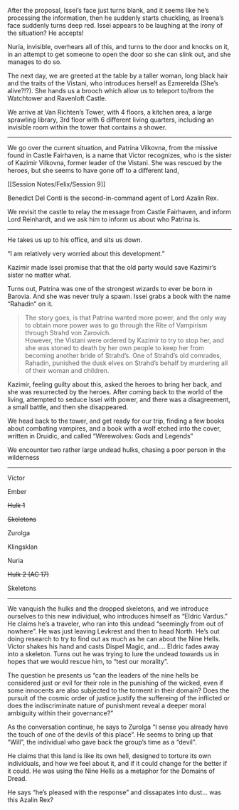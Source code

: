 After the proposal, Issei’s face just turns blank, and it seems like he’s processing the information, then he suddenly starts chuckling, as Ireena’s face suddenly turns deep red. Issei appears to be laughing at the irony of the situation? He accepts!

Nuria, invisible, overhears all of this, and turns to the door and knocks on it, in an attempt to get someone to open the door so she can slink out, and she manages to do so.

The next day, we are greeted at the table by a taller woman, long black hair and the traits of the Vistani, who introduces herself as Ezmerelda (She’s alive?!?). She hands us a brooch which allow us to teleport to/from the Watchtower and Ravenloft Castle.

We arrive at Van Richten’s Tower, with 4 floors, a kitchen area, a large sprawling library, 3rd floor with 6 different living quarters, including an invisible room within the tower that contains a shower.

---

We go over the current situation, and Patrina Vilkovna, from the missive found in Castle Fairhaven, is a name that Victor recognizes, who is the sister of Kazimir Vilkovna, former leader of the Vistani. She was rescued by the heroes, but she seems to have gone off to a different land,

[[Session Notes/Felix/Session 9]]

Benedict Del Conti is the second-in-command agent of Lord Azalin Rex.

We revisit the castle to relay the message from Castle Fairhaven, and inform Lord Reinhardt, and we ask him to inform us about who Patrina is.

---

He takes us up to his office, and sits us down.

“I am relatively very worried about this development.”

Kazimir made Issei promise that that the old party would save Kazimir’s sister no matter what.

Turns out, Patrina was one of the strongest wizards to ever be born in Barovia. And she was never truly a spawn. Issei grabs a book with the name “Rahadin” on it.

> The story goes, is that Patrina wanted more power, and the only way to obtain more power was to go through the Rite of Vampirism through Strahd von Zarovich.  
> However, the Vistani were ordered by Kazimir to try to stop her, and she was stoned to death by her own people to keep her from becoming another bride of Strahd’s. One of Strahd’s old comrades, Rahadin, punished the dusk elves on Strahd’s behalf by murdering all of their woman and children.

Kazimir, feeling guilty about this, asked the heroes to bring her back, and she was resurrected by the heroes. After coming back to the world of the living, attempted to seduce Issei with power, and there was a disagreement, a small battle, and then she disappeared.

We head back to the tower, and get ready for our trip, finding a few books about combating vampires, and a book with a wolf etched into the cover, written in Druidic, and called “Werewolves: Gods and Legends”

We encounter two rather large undead hulks, chasing a poor person in the wilderness

---

Victor

Ember

~~Hulk 1~~

~~Skeletons~~

Zurolga

Klingsklan

Nuria

~~Hulk 2 (AC 17)~~

Skeletons

---

We vanquish the hulks and the dropped skeletons, and we introduce ourselves to this new individual, who introduces himself as “Eldric Vardus.” He claims he’s a traveler, who ran into this undead “seemingly from out of nowhere”. He was just leaving Levkrest and then to head North. He’s out doing research to try to find out as much as he can about the Nine Hells. Victor shakes his hand and casts Dispel Magic, and…. Eldric fades away into a skeleton. Turns out he was trying to lure the undead towards us in hopes that we would rescue him, to “test our morality”.

The question he presents us “can the leaders of the nine hells be considered just or evil for their role in the punishing of the wicked, even if some innocents are also subjected to the torment in their domain? Does the pursuit of the cosmic order of justice justify the suffereing of the inflicted or does the indiscriminate nature of punishment reveal a deeper moral ambiguity within their governance?”

As the conversation continue, he says to Zurolga “I sense you already have the touch of one of the devils of this place”. He seems to bring up that “Will”, the individual who gave back the group’s time as a “devil”.

He claims that this land is like its own hell, designed to torture its own individuals, and how we feel about it, and if it could change for the better if it could. He was using the Nine Hells as a metaphor for the Domains of Dread.

He says “he’s pleased with the response” and dissapates into dust… was this Azalin Rex?